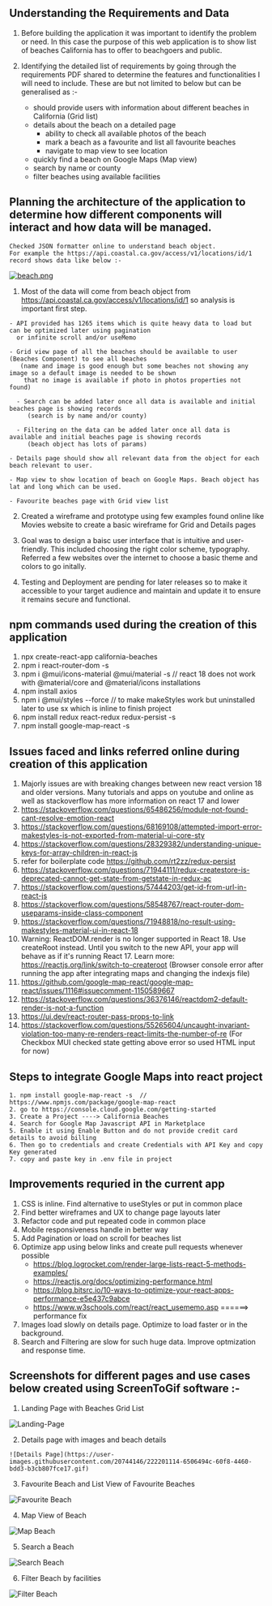 ## Understanding the Requirements and Data

1. Before building the application it was important to identify the problem or need. In this case the purpose of this web application
is to show list of beaches California has to offer to beachgoers and public.

2. Identifying the detailed list of requirements by going through the requirements PDF shared to determine the features
 and functionalities I will need to include. These are but not limited to below but can be generalised as :-

    - should provide users with information about different beaches in California (Grid list)      
    - details about the beach on a detailed page 
      - ability to check all available photos of the beach
      - mark a beach as a favourite and list all favourite beaches
      - navigate to map view to see location
    - quickly find a beach on Google Maps (Map view)
    - search by name or county
    - filter beaches using available facilities

## Planning the architecture of the application to determine how different components will interact and how data will be managed.
    Checked JSON formatter online to understand beach object. 
    For example the https://api.coastal.ca.gov/access/v1/locations/id/1 record shows data like below :-
     
  [![beach.png](https://i.postimg.cc/fyZnZCBN/beach.png)](https://postimg.cc/HcSP9QqZ)
   
  1. Most of the data will come from beach object from https://api.coastal.ca.gov/access/v1/locations/id/1 so analysis is important first step.
 
    - API provided has 1265 items which is quite heavy data to load but can be optimized later using pagination 
      or infinite scroll and/or useMemo
      
    - Grid view page of all the beaches should be available to user (Beaches Component) to see all beaches 
       (name and image is good enough but some beaches not showing any image so a default image is needed to be shown
        that no image is available if photo in photos properties not found)
        
      - Search can be added later once all data is available and initial beaches page is showing records 
         (search is by name and/or county)
         
      - Filtering on the data can be added later once all data is available and initial beaches page is showing records
         (beach object has lots of params)
         
    - Details page should show all relevant data from the object for each beach relevant to user. 
        
    - Map view to show location of beach on Google Maps. Beach object has lat and long which can be used.
    
    - Favourite beaches page with Grid view list 

  2. Created a wireframe and prototype using few examples found online like Movies website to create a basic wireframe for Grid and Details pages

  3. Goal was to design a baisc user interface that is intuitive and user-friendly. This included choosing the right color scheme, typography.
   Referred a few websites over the internet to choose a basic theme and colors to go initally.

  4. Testing and Deployment are pending for later releases so to make it accessible to your target audience and maintain and update it to ensure it 
     remains secure and functional.
     
 
## npm commands used during the creation of this application

  1. npx create-react-app california-beaches
  2. npm i react-router-dom -s
  3. npm i @mui/icons-material @mui/material -s   // react 18 does not work with @material/core and @material/icons installations
  4. npm install axios
  5. npm i @mui/styles --force  // to make makeStyles work but uninstalled later to use sx which is inline to finish project
  6. npm install redux react-redux redux-persist -s
  7. npm install google-map-react -s

## Issues faced and links referred online during creation of this application

  1. Majorly issues are with breaking changes between new react version 18 and older versions.
     Many tutorials and apps on youtube and online as well as stackoverflow has more information on react 17 and lower
  2. https://stackoverflow.com/questions/65486256/module-not-found-cant-resolve-emotion-react
  3. https://stackoverflow.com/questions/68169108/attempted-import-error-makestyles-is-not-exported-from-material-ui-core-sty
  4. https://stackoverflow.com/questions/28329382/understanding-unique-keys-for-array-children-in-react-js
  5. refer for boilerplate code https://github.com/rt2zz/redux-persist
  6. https://stackoverflow.com/questions/71944111/redux-createstore-is-deprecated-cannot-get-state-from-getstate-in-redux-ac
  7. https://stackoverflow.com/questions/57444203/get-id-from-url-in-react-js
  8. https://stackoverflow.com/questions/58548767/react-router-dom-useparams-inside-class-component
  9. https://stackoverflow.com/questions/71948818/no-result-using-makestyles-material-ui-in-react-18
  10. Warning: ReactDOM.render is no longer supported in React 18. Use createRoot instead. 
     Until you switch to the new API, your app will behave as if it's running React 17. 
     Learn more: https://reactjs.org/link/switch-to-createroot 
     (Browser console error after running the app after integrating maps and changing the indexjs file)
  11. https://github.com/google-map-react/google-map-react/issues/1116#issuecomment-1150589667
  12. https://stackoverflow.com/questions/36376146/reactdom2-default-render-is-not-a-function
  13. https://ui.dev/react-router-pass-props-to-link
  14. https://stackoverflow.com/questions/55265604/uncaught-invariant-violation-too-many-re-renders-react-limits-the-number-of-re 
      (For Checkbox MUI checked state getting above error so used HTML input for now)   
  
  ## Steps to integrate Google Maps into react project
  
    1. npm install google-map-react -s  // https://www.npmjs.com/package/google-map-react
    2. go to https://console.cloud.google.com/getting-started
    3. Create a Project ----> California Beaches
    4. Search for Google Map Javascript API in Marketplace
    5. Enable it using Enable Button and do not provide credit card details to avoid billing
    6. Then go to credentials and create Credentials with API Key and copy Key generated
    7. copy and paste key in .env file in project
 
 ## Improvements requried in the current app
 
   1. CSS is inline. Find alternative to useStyles or put in common place
   2. Find better wireframes and UX to change page layouts later
   3. Refactor code and put repeated code in common place
   4. Mobile responsiveness handle in better way
   5. Add Pagination or load on scroll for beaches list
   6. Optimize app using below links and create pull requests whenever possible
      - https://blog.logrocket.com/render-large-lists-react-5-methods-examples/
      - https://reactjs.org/docs/optimizing-performance.html
      - https://blog.bitsrc.io/10-ways-to-optimize-your-react-apps-performance-e5e437c9abce
      - https://www.w3schools.com/react/react_usememo.asp ======> performance fix
   7. Images load slowly on details page. Optimize to load faster or in the background.
   8. Search and Filtering are slow for such huge data. Improve optmization and response time.

     
 ## Screenshots for different pages and use cases below created using ScreenToGif software :-
 
   1. Landing Page with Beaches Grid List 
   
   ![Landing-Page](https://user-images.githubusercontent.com/20744146/222199135-bacf5b76-383d-40c2-a9c7-7b98b9852e3d.gif)

   
   2. Details page with images and beach details 
      
    ![Details Page](https://user-images.githubusercontent.com/20744146/222201114-6506494c-60f8-4460-bdd3-b3cb807fce17.gif)


   3. Favourite Beach and List View of Favourite Beaches 
   
   ![Favourite Beach](https://user-images.githubusercontent.com/20744146/222202098-c8d2c8c7-3d5c-4676-8613-d1c2ac24bf27.gif)

   
   4. Map View of Beach 
      
   ![Map Beach](https://user-images.githubusercontent.com/20744146/222202668-a187a0ac-d802-4fef-94b2-9ab90a52cf31.gif)


   5. Search a Beach
   
   ![Search Beach](https://user-images.githubusercontent.com/20744146/222203070-af90030b-1c02-4ba2-bfd5-77e9a25467e4.gif)

   
   6. Filter Beach by facilities   
   
   ![Filter Beach](https://user-images.githubusercontent.com/20744146/222203928-78fc5f4b-0e96-42dd-82d1-af93e8b450b9.gif)

   
   
